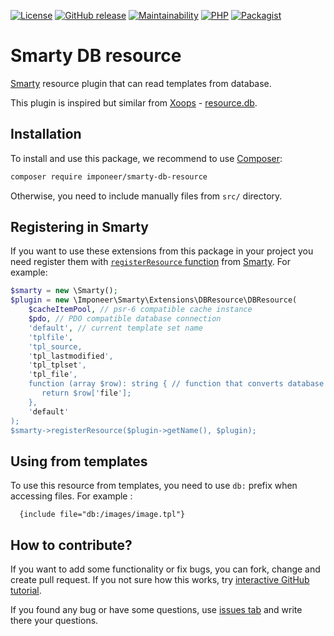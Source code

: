 [![License](https://img.shields.io/github/license/imponeer/smarty-db-resource.svg)](LICENSE)
[![GitHub release](https://img.shields.io/github/release/imponeer/smarty-db-resource.svg)](https://github.com/imponeer/smarty-db-resource/releases) [![Maintainability](https://api.codeclimate.com/v1/badges/6fd7f259cb9d80e65616/maintainability)](https://codeclimate.com/github/imponeer/smarty-db-resource/maintainability) [![PHP](https://img.shields.io/packagist/php-v/imponeer/smarty-db-resource.svg)](http://php.net) 
[![Packagist](https://img.shields.io/packagist/dm/imponeer/smarty-db-resource.svg)](https://packagist.org/packages/imponeer/smarty-db-resource)

# Smarty DB resource

[Smarty](https://smarty.net) resource plugin that can read templates from database.

This plugin is inspired but similar from [Xoops](https://xoops.org) - [resource.db](https://github.com/XOOPS/XoopsCore25/blob/v2.5.8/htdocs/class/smarty/xoops_plugins/resource.db.php).

## Installation

To install and use this package, we recommend to use [Composer](https://getcomposer.org):

```bash
composer require imponeer/smarty-db-resource
```

Otherwise, you need to include manually files from `src/` directory. 

## Registering in Smarty

If you want to use these extensions from this package in your project you need register them with [`registerResource` function](https://www.smarty.net/docs/en/api.register.resource.tpl) from [Smarty](https://www.smarty.net). For example:
```php
$smarty = new \Smarty();
$plugin = new \Imponeer\Smarty\Extensions\DBResource\DBResource(
    $cacheItemPool, // psr-6 compatible cache instance
    $pdo, // PDO compatible database connection
    'default', // current template set name
    'tplfile',
    'tpl_source,
    'tpl_lastmodified',
    'tpl_tplset',
    'tpl_file',
    function (array $row): string { // function that converts database row info into string of real file
       return $row['file'];
    },
    'default'
);
$smarty->registerResource($plugin->getName(), $plugin);
```

## Using from templates

To use this resource from templates, you need to use `db:` prefix when accessing files. For example :
```smarty
  {include file="db:/images/image.tpl"}
```

## How to contribute?

If you want to add some functionality or fix bugs, you can fork, change and create pull request. If you not sure how this works, try [interactive GitHub tutorial](https://try.github.io).

If you found any bug or have some questions, use [issues tab](https://github.com/imponeer/smarty-db-resource/issues) and write there your questions.
